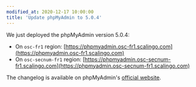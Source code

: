 ```yaml
---
modified_at: 2020-12-17 10:00:00
title: 'Update phpMyAdmin to 5.0.4'
---
```


We just deployed the phpMyAdmin version 5.0.4:
- On `osc-fr1` region: [https://phpmyadmin.osc-fr1.scalingo.com](https://phpmyadmin.osc-fr1.scalingo.com)
- On `osc-secnum-fr1` region: [https://phpmyadmin.osc-secnum-fr1.scalingo.com](https://phpmyadmin.osc-secnum-fr1.scalingo.com)

The changelog is available on phpMyAdmin's [official website](https://www.phpmyadmin.net/news/2020/10/15/phpmyadmin-497-and-504-are-released/).
